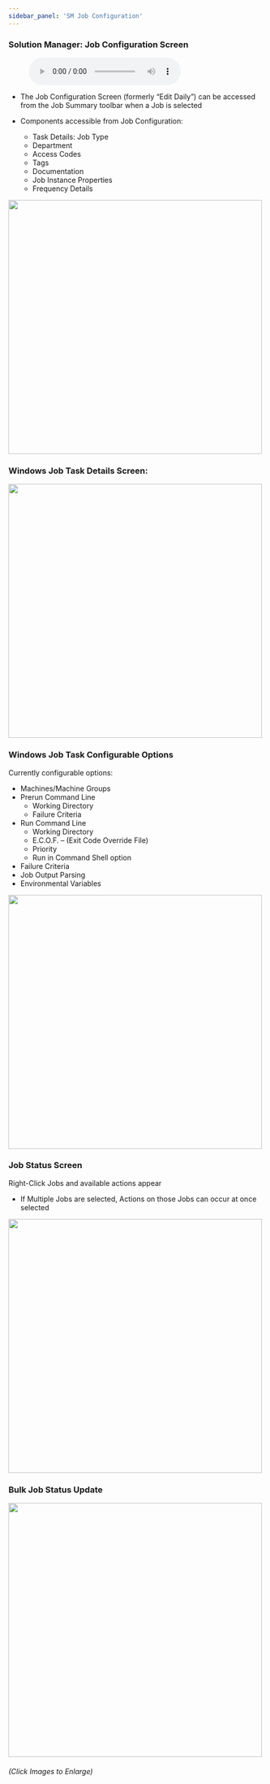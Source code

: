 ```yaml
---
sidebar_panel: 'SM Job Configuration'
---
```


### Solution Manager: Job Configuration Screen

<figure>
    <audio
        controls
        src="audiobasic/SolutionManagerJobConfigurationScreen.mp3">
            Your browser does not support the
            <code>audio</code> element.
    </audio>
</figure>

* The Job Configuration Screen (formerly “Edit Daily”) can be accessed from the Job Summary toolbar when a Job is selected

* Components accessible from Job Configuration:
  * Task Details: Job Type
  * Department
  * Access Codes
  * Tags
  * Documentation
  * Job Instance Properties
  * Frequency Details

<a href="imgbasic/Picture75.png" target="_blank"><img src="imgbasic/Picture75.png" width="500"></img></a>  

### Windows Job Task Details Screen:

<a href="imgbasic/Picture76.png" target="_blank"><img src="imgbasic/Picture76.png" width="500"></img></a>

### Windows Job Task Configurable Options

Currently configurable options:  

* Machines/Machine Groups  
* Prerun Command Line  
  * Working Directory  
  * Failure Criteria  
* Run Command Line  
  * Working Directory  
  * E.C.O.F. – (Exit Code Override File)  
  * Priority  
  * Run in Command Shell option  
* Failure Criteria  
* Job Output Parsing  
* Environmental Variables  

<a href="imgbasic/Picture77.png" target="_blank"><img src="imgbasic/Picture77.png" width="500"></img></a>  

### Job Status Screen

Right-Click Jobs and available actions appear

* If Multiple Jobs are selected, Actions on those Jobs can occur at once selected 

<a href="imgbasic/Picture78.png" target="_blank"><img src="imgbasic/Picture78.png" width="500"></img></a>  

### Bulk Job Status Update

<a href="imgbasic/Picture79.png" target="_blank"><img src="imgbasic/Picture79.png" width="500"></img></a>

###### (Click Images to Enlarge)